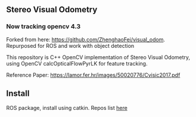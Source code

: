 ## Stereo Visual Odometry

### Now tracking opencv 4.3
Forked from here: https://github.com/ZhenghaoFei/visual_odom. Repurposed for ROS and work with object detection

This repository is C++ OpenCV implementation of Stereo Visual Odometry, using OpenCV calcOpticalFlowPyrLK for feature tracking.

Reference Paper: https://lamor.fer.hr/images/50020776/Cvisic2017.pdf

## Install
ROS package, install using catkin.
Repos list [here](https://github.com/apl-ocean-engineering/stereo_visual_odom_repos)

